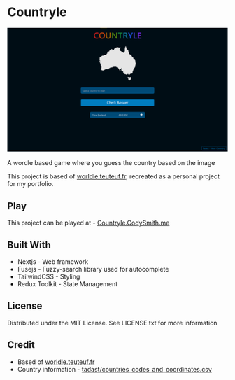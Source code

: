 # Countryle
<p align="center">
  <img src="CountryleWebpage.png?raw=true" alt="Project webpage"/>
</p>


A wordle based game where you guess the country based on the image

This project is based of [worldle.teuteuf.fr](https://worldle.teuteuf.fr/), recreated as a personal project for my portfolio.

## Play
This project can be played at - [Countryle.CodySmith.me](http://countryle.codysmith.me/)

## Built With

 - Nextjs - Web framework
 - Fusejs - Fuzzy-search library used for autocomplete 
 - TailwindCSS - Styling
 - Redux Toolkit - State Management  

## License
Distributed under the MIT License. See LICENSE.txt for more information

## Credit
 - Based of [worldle.teuteuf.fr](https://worldle.teuteuf.fr/)
 - Country information - [tadast/countries_codes_and_coordinates.csv](https://gist.github.com/tadast/8827699)
